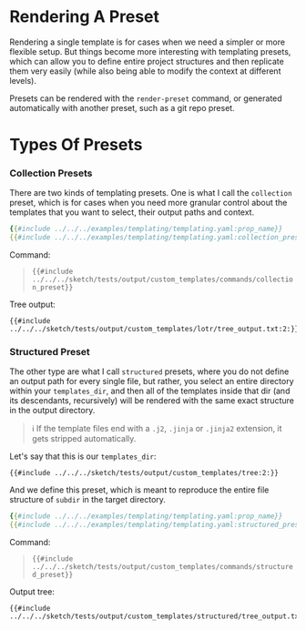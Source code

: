 # Rendering A Preset

Rendering a single template is for cases when we need a simpler or more flexible setup. But things become more interesting with templating presets, which can allow you to define entire project structures and then replicate them very easily (while also being able to modify the context at different levels). 

Presets can be rendered with the `render-preset` command, or generated automatically with another preset, such as a git repo preset.

# Types Of Presets

### Collection Presets

There are two kinds of templating presets. One is what I call the `collection` preset, which is for cases when you need more granular control about the templates that you want to select, their output paths and context.

```yaml
{{#include ../../../examples/templating/templating.yaml:prop_name}}
{{#include ../../../examples/templating/templating.yaml:collection_preset}}
```

Command:

>`{{#include ../../../sketch/tests/output/custom_templates/commands/collection_preset}}`

Tree output:

```
{{#include ../../../sketch/tests/output/custom_templates/lotr/tree_output.txt:2:}}
```
### Structured Preset

The other type are what I call `structured` presets, where you do not define an output path for every single file, but rather, you select an entire directory within your `templates_dir`, and then all of the templates inside that dir (and its descendants, recursively) will be rendered with the same exact structure in the output directory. 

>ℹ️ If the template files end with a `.j2`, `.jinja` or `.jinja2` extension, it gets stripped automatically.

Let's say that this is our `templates_dir`:

```
{{#include ../../../sketch/tests/output/custom_templates/tree:2:}}
```

And we define this preset, which is meant to reproduce the entire file structure of `subdir` in the target directory.

```yaml
{{#include ../../../examples/templating/templating.yaml:prop_name}}
{{#include ../../../examples/templating/templating.yaml:structured_preset}}
```

Command:

>`{{#include ../../../sketch/tests/output/custom_templates/commands/structured_preset}}`

Output tree:

```
{{#include ../../../sketch/tests/output/custom_templates/structured/tree_output.txt:2:}}
```
